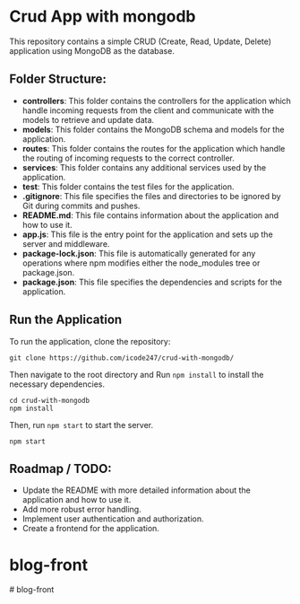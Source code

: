# Crud App with mongodb

This repository contains a simple CRUD (Create, Read, Update, Delete) application using MongoDB as the database.

## Folder Structure:

- **controllers**: This folder contains the controllers for the application which handle incoming requests from the client and communicate with the models to retrieve and update data.
- **models**: This folder contains the MongoDB schema and models for the application.
- **routes**: This folder contains the routes for the application which handle the routing of incoming requests to the correct controller.
- **services**: This folder contains any additional services used by the application.
- **test**: This folder contains the test files for the application.
- **.gitignore**: This file specifies the files and directories to be ignored by Git during commits and pushes.
- **README.md**: This file contains information about the application and how to use it.
- **app.js**: This file is the entry point for the application and sets up the server and middleware.
- **package-lock.json**: This file is automatically generated for any operations where npm modifies either the node_modules tree or package.json.
- **package.json**: This file specifies the dependencies and scripts for the application.

## Run the Application
To run the application, clone the repository:

    git clone https://github.com/icode247/crud-with-mongodb/

Then navigate to the root directory and Run `npm install` to install the necessary dependencies. 

    cd crud-with-mongodb
    npm install

Then, run `npm start` to start the server.
    
    npm start
    
## Roadmap / TODO:

- Update the README with more detailed information about the application and how to use it.
- Add more robust error handling.
- Implement user authentication and authorization.
- Create a frontend for the application.
# blog-front
#   b l o g - f r o n t  
 